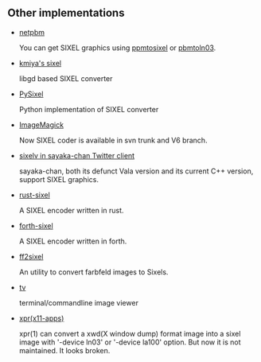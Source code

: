 ## Other implementations

- [netpbm](https://netpbm.sourceforge.net/)

  You can get SIXEL graphics using [ppmtosixel](https://netpbm.sourceforge.net/doc/ppmtosixel.html)
  or [pbmtoln03](https://netpbm.sourceforge.net/doc/ppmtosixel.html).


- [kmiya's sixel](https://nanno.dip.jp/softlib/man/rlogin/sixel.tar.gz)

  libgd based SIXEL converter


- [PySixel](https://pypi.python.org/pypi/PySixel)

  Python implementation of SIXEL converter


- [ImageMagick](https://www.imagemagick.org/)

  Now SIXEL coder is available in svn trunk and V6 branch.


- [sixelv in sayaka-chan Twitter client](https://github.com/isaki68k/sayaka/blob/master/src/sixelv.cpp)

  sayaka-chan, both its defunct Vala version and its current C++ version, support SIXEL graphics.


- [rust-sixel](https://github.com/meh/rust-sixel)

  A SIXEL encoder written in rust.


- [forth-sixel](https://hub.darcs.net/pointfree/forth-sixel)

  A SIXEL encoder written in forth.


- [ff2sixel](https://github.com/labdsf/ff2sixel)

  An utility to convert farbfeld images to Sixels.


- [tv](https://github.com/hodefoting/tv)

  terminal/commandline image viewer


- [xpr(x11-apps)](ftp://ftp.x.org/pub/unsupported/programs/xpr/)

  xpr(1) can convert a xwd(X window dump) format image into a sixel
  image with '-device ln03' or '-device la100' option.
  But now it is not maintained. It looks broken.

